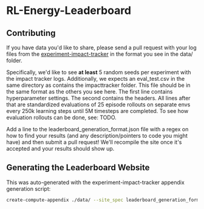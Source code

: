 # RL-Energy-Leaderboard

## Contributing 

If you have data you'd like to share, please send a pull request with your log files from the <a href="github.com/Breakend/experiment-impact-tracker">experiment-impact-tracker</a> in the format you see in the data/ folder.

Specifically, we'd like to see **at least** 5 random seeds per experiment with the impact tracker logs. Additionally, we expects an eval_test.csv in the same directory as contains the impacttracker folder. This file should be in the same format as the others you see here. The first line contains hyperparameter settings. The second contains the headers. All lines after that are standardized evaluations of 25 episode rollouts on separate envs every 250k learning steps until 5M timesteps are completed. To see how evaluation rollouts can be done, see: TODO.

Add a line to the leaderboard_generation_format.json file with a regex on how to find your results (and any description/pointers to code you might have) and then submit a pull request! We'll recompile the site once it's accepted and your results should show up.

## Generating the Leaderboard Website

This was auto-generated with the experiment-impact-tracker appendix generation script:

```bash
create-compute-appendix ./data/ --site_spec leaderboard_generation_format.json --output_dir ./docs/
```
